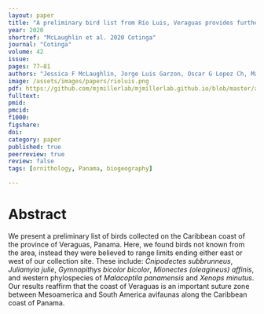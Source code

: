 ```yaml
---
layout: paper
title: "A preliminary bird list from Río Luis, Veraguas provides further insight into an avian suture zone in Caribbean Panama"
year: 2020
shortref: "McLaughlin et al. 2020 Cotinga"
journal: "Cotinga"
volume: 42
issue:
pages: 77–81
authors: "Jessica F McLaughlin, Jorge Luis Garzon, Oscar G Lopez Ch, Matthew J Miller"
image: /assets/images/papers/rioluis.png
pdf: https://github.com/mjmillerlab/mjmillerlab.github.io/blob/master/assets/pdfs/2020McLaughlin.pdf
fulltext:
pmid:
pmcid:
f1000:
figshare:
doi:
category: paper
published: true
peerreview: true
review: false
tags: [ornithology, Panama, biogeography]

---
```


# Abstract
We present a preliminary list of birds collected on the Caribbean coast of the province of Veraguas, Panama. Here, we found birds not known from the area, instead they were believed to range limits ending either east or west of our collection site. These include: *Cnipodectes subbrunneus*, *Juliamyia julie*, *Gymnopithys bicolor bicolor*, *Mionectes (oleagineus) affinis*, and western phylospecies of *Malacoptila panamensis* and *Xenops minutus*. Our results reaffirm that the coast of Veraguas is an important suture zone between Mesoamerica and South America avifaunas along the Caribbean coast of Panama.
